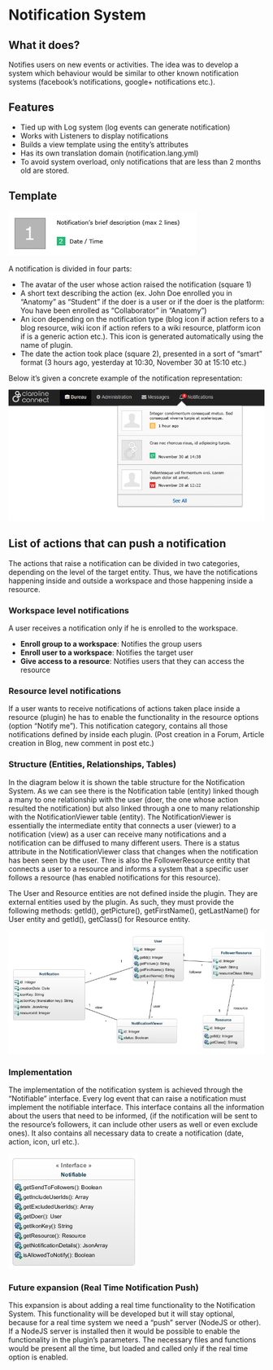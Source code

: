 Notification System
==========================


What it does?
-------------------------

Notifies users on new events or activities. The idea was to develop a system which behaviour would be similar to other known notification systems (facebook’s notifications, google+ notifications etc.).


Features
------------------------

*	Tied up with Log system (log events can generate notification)
*	Works with Listeners to display notifications
*	Builds a view template using the entity’s attributes
*	Has its own translation domain (notification.lang.yml)
*	To avoid system overload, only notifications that are less than 2 months old are stored.


Template
----------------------

![Notification template](img/notification_template.jpg "Notification template")

A notification is divided in four parts:
*	The avatar of the user whose action raised the notification (square 1)
*	A short text describing the action (ex. John Doe enrolled you in “Anatomy” as “Student” if the doer is a user or if the doer is the platform: You have been enrolled as “Collaborator” in “Anatomy”)
*	An icon depending on the notification type (blog icon if action refers to a blog resource, wiki icon if action refers to a wiki resource, platform icon if is a generic action etc.). This icon is generated automatically using the name of plugin.
*	The date the action took place (square 2), presented in a sort of “smart” format (3 hours ago, yesterday at 10:30, November 30 at 15:10 etc.) 

Below it’s given a concrete example of the notification representation:

![Notifications example](img/notifications_mockup.png "Notifications example")


List of actions that can push a notification
--------------------------------------------------

The actions that raise a notification can be divided in two categories, depending on the level of the target entity. Thus, we have the notifications happening inside and outside a workspace and those happening inside a resource.

### Workspace level notifications

A user receives a notification only if he is enrolled to the workspace.

*	**Enroll group to a workspace**: Notifies the group users
*	**Enroll user to a workspace**: Notifies the target user
*	**Give access to a resource**: Notifies users that they can access the resource


### Resource level notifications

If a user wants to receive notifications of actions taken place inside a resource (plugin) he has to enable the functionality in the resource options (option “Notify me”). 
This notification category, contains all those notifications defined by inside each plugin. (Post creation in a Forum, Article creation in Blog, new comment in post etc.)


### Structure (Entities, Relationships, Tables)

In the diagram below it is shown the table structure for the Notification System. As we can see there is the Notification table (entity) linked though a many to one relationship with the user (doer, the one whose action resulted the notification) but also linked through a one to many relationship with the NotificationViewer table (entity). The NotificationViewer is essentially the intermediate entity that connects a user (viewer) to a notification (view) as a user can receive many notifications and a notification can be diffused to many different users. There is a status attribute in the NotificationViewer class that changes when the notification has been seen by the user. Thre is also the FollowerResource entity that connects a user to a resource and informs a system that a specific user follows a resource (has enabled notifications for this resource).

The User and Resource entities are not defined inside the plugin. They are external entities used by the plugin. As such, they must provide the following methods: getId(), getPicture(), getFirstName(), getLastName() for User entity and getId(), getClass() for Resource entity. 

![Notifications system UML](img/notifications_system_uml.jpg "Notifications system UML")


### Implementation

The implementation of the notification system is achieved through the “Notifiable” interface. Every log event that can raise a notification must implement the notifiable interface. This interface contains all the information about the users that need to be informed, (if the notification will be sent to the resource’s followers, it can include other users as well or even exclude ones). It also contains all necessary data to create a notification (date, action, icon, url etc.).

![Notifiable class](img/notifiable_class.jpg "Notifiable class")


### Future expansion (Real Time Notification Push)

This expansion is about adding a real time functionality to the Notification System. This functionality will be developed but it will stay optional, because for a real time system we need a “push” server (NodeJS or other). If a NodeJS server is installed then it would be possible to enable the functionality in the plugin’s parameters. The necessary files and functions would be present all the time, but loaded and called only if the real time option is enabled. 
